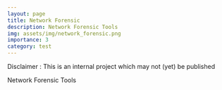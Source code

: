 ```yaml
---
layout: page
title: Network Forensic
description: Network Forensic Tools
img: assets/img/network_forensic.png
importance: 3
category: test
---
```


Disclaimer : This is an internal project which may not (yet) be published

Network Forensic Tools
